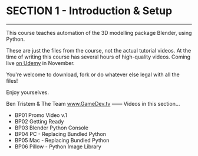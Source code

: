 # SECTION 1  - Introduction & Setup

****
This course teaches automation of the 3D modelling package Blender, using Python.

These are just the files from the course, not the actual tutorial videos. At the time of writing this course has several hours of high-quality videos. Coming live [on Udemy](https://www.udemy.com/u/bentristem) in November.

You're welcome to download, fork or do whatever else legal with all the files!

Enjoy yourselves.

Ben Tristem & The Team
www.GameDev.tv
——
Videos in this section...

+ BP01 Promo Video v.1
+ BP02 Getting Ready
+ BP03 Blender Python Console
+ BP04 PC - Replacing Bundled Python
+ BP05 Mac - Replacing Bundled Python
+ BP06 Pillow - Python Image Library
